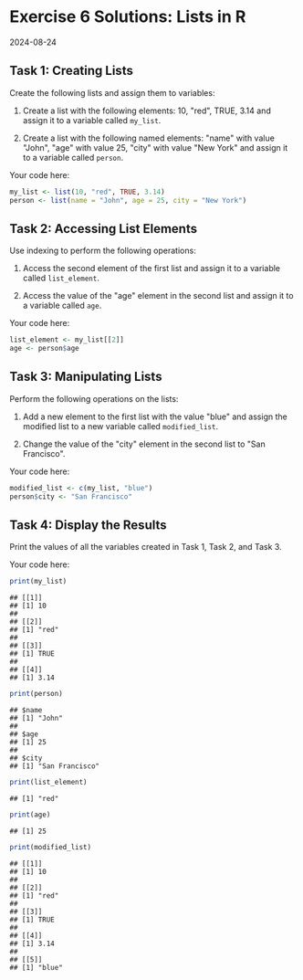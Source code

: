 # Exercise 6 Solutions: Lists in R
2024-08-24


## Task 1: Creating Lists

Create the following lists and assign them to variables:

1. Create a list with the following elements: 10, "red", TRUE, 3.14 and
   assign it to a variable called `my_list`.

2. Create a list with the following named elements: "name" with value "John",
   "age" with value 25, "city" with value "New York" and assign it to a
   variable called `person`.

Your code here:


``` r
my_list <- list(10, "red", TRUE, 3.14)
person <- list(name = "John", age = 25, city = "New York")
```

## Task 2: Accessing List Elements

Use indexing to perform the following operations:

1. Access the second element of the first list and assign it to a variable
   called `list_element`.

2. Access the value of the "age" element in the second list and assign it to
   a variable called `age`.

Your code here:


``` r
list_element <- my_list[[2]]
age <- person$age
```

## Task 3: Manipulating Lists

Perform the following operations on the lists:

1. Add a new element to the first list with the value "blue" and assign the
   modified list to a new variable called `modified_list`.

2. Change the value of the "city" element in the second list to "San
   Francisco".

Your code here:


``` r
modified_list <- c(my_list, "blue")
person$city <- "San Francisco"
```

## Task 4: Display the Results

Print the values of all the variables created in Task 1, Task 2, and Task 3.

Your code here:


``` r
print(my_list)
```

```
## [[1]]
## [1] 10
## 
## [[2]]
## [1] "red"
## 
## [[3]]
## [1] TRUE
## 
## [[4]]
## [1] 3.14
```

``` r
print(person)
```

```
## $name
## [1] "John"
## 
## $age
## [1] 25
## 
## $city
## [1] "San Francisco"
```

``` r
print(list_element)
```

```
## [1] "red"
```

``` r
print(age)
```

```
## [1] 25
```

``` r
print(modified_list)
```

```
## [[1]]
## [1] 10
## 
## [[2]]
## [1] "red"
## 
## [[3]]
## [1] TRUE
## 
## [[4]]
## [1] 3.14
## 
## [[5]]
## [1] "blue"
```

